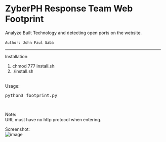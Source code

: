 # ZyberPH Response Team Web Footprint
Analyze Built Technology and detecting open ports on the website.<br><br>
<code>Author: John Paul Gaba</code>
<hr>


Installation:
<br>
1. chmod 777 install.sh
2. ./install.sh

<br>
Usage:
<br>
<pre>python3 footprint.py</pre>
<br>

Note:
<br>
URL must have no http protocol when entering.
<br>

Screenshot:
<br>
![image](https://user-images.githubusercontent.com/132979362/237008920-4ff162b7-e98b-44c3-8f1c-c02234a295c8.png)
